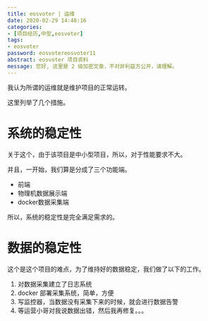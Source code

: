 ```yaml
---
title: eosvoter | 运维
date: 2020-02-29 14:48:16
categories:
- [项目经历,中型,eosvoter]
tags:
- eosvoter
password: eosvotereosvoter11
abstract: eosvoter 项目资料
message: 您好, 这里是 2 级加密文章，不对非利益方公开，请理解。
---
```

我认为所谓的运维就是维护项目的正常运转。

这里列举了几个措施。

<!-- more -->

# 系统的稳定性

关于这个，由于该项目是中小型项目，所以，对于性能要求不大。

并且，一开始，我们算是分成了三个功能端。

- 前端
- 物理机数据展示端
- docker数据采集端

所以，系统的稳定性是完全满足需求的。

# 数据的稳定性

这个是这个项目的难点，为了维持好的数据稳定，我们做了以下的工作。

1. 对数据采集建立了日志系统
2. docker 部署采集系统，简单，方便
3. 写监控器，当数据没有采集下来的时候，就会进行数据告警
4. 等运营小哥对我说数据出错，然后我再修复。。。

